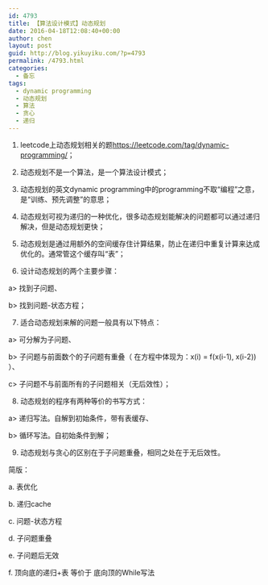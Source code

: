 ```yaml
---
id: 4793
title: 【算法设计模式】动态规划
date: 2016-04-18T12:08:40+00:00
author: chen
layout: post
guid: http://blog.yikuyiku.com/?p=4793
permalink: /4793.html
categories:
  - 备忘
tags:
  - dynamic programming
  - 动态规划
  - 算法
  - 贪心
  - 递归
---
```

1. leetcode上动态规划相关的题<https://leetcode.com/tag/dynamic-programming/>；

2. 动态规划不是一个算法，是一个算法设计模式；

3. 动态规划的英文dynamic programming中的programming不取“编程”之意，是“训练、预先调整”的意思；

4. 动态规划可视为递归的一种优化，很多动态规划能解决的问题都可以通过递归解决，但是动态规划更快；

5. 动态规划是通过用额外的空间缓存住计算结果，防止在递归中重复计算来达成优化的。通常管这个缓存叫“表”；

6. 设计动态规划的两个主要步骤：
     
a> 找到子问题、
     
b> 找到问题-状态方程；

7. 适合动态规划来解的问题一般具有以下特点：
     
a> 可分解为子问题、
     
b> 子问题与前面数个的子问题有重叠（ 在方程中体现为：x(i) = f(x(i-1), x(i-2)) ）、
     
c> 子问题不与前面所有的子问题相关（无后效性）；

8. 动态规划的程序有两种等价的书写方式：
     
a> 递归写法。自解到初始条件，带有表缓存、
     
b> 循环写法。自初始条件到解；

9. 动态规划与贪心的区别在于子问题重叠，相同之处在于无后效性。

简版：
  
a. 表优化
  
b. 递归cache
  
c. 问题-状态方程
  
d. 子问题重叠
  
e. 子问题后无效
  
f. 顶向底的递归+表 等价于 底向顶的While写法